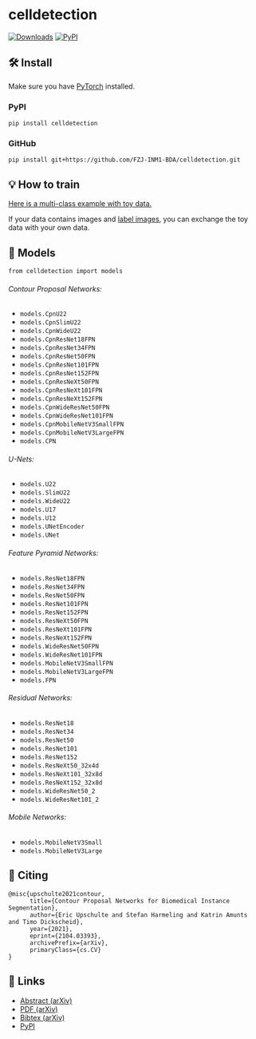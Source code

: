 # celldetection

[![Downloads](https://pepy.tech/badge/celldetection?l)](https://pepy.tech/project/celldetection)
[![PyPI](https://img.shields.io/pypi/v/celldetection?l)](https://pypi.org/project/celldetection/)


## 🛠 Install
Make sure you have [PyTorch](https://pytorch.org/get-started/locally/) installed.
### PyPI
```
pip install celldetection
```

### GitHub
```
pip install git+https://github.com/FZJ-INM1-BDA/celldetection.git
```

## 💡 How to train 
[Here is a multi-class example with toy data.](https://github.com/FZJ-INM1-BDA/celldetection/blob/main/demos/demo-multiclass.ipynb)

If your data contains images and [label images](https://scikit-image.org/docs/dev/api/skimage.morphology.html#skimage.morphology.label), you can exchange the toy data with your own data.

## 🔬 Models
`from celldetection import models`

###### Contour Proposal Networks:
- `models.CpnU22`
- `models.CpnSlimU22`
- `models.CpnWideU22`
- `models.CpnResNet18FPN`
- `models.CpnResNet34FPN`
- `models.CpnResNet50FPN`
- `models.CpnResNet101FPN`
- `models.CpnResNet152FPN`
- `models.CpnResNeXt50FPN`
- `models.CpnResNeXt101FPN`
- `models.CpnResNeXt152FPN`
- `models.CpnWideResNet50FPN`
- `models.CpnWideResNet101FPN`
- `models.CpnMobileNetV3SmallFPN`
- `models.CpnMobileNetV3LargeFPN`
- `models.CPN`

###### U-Nets:
- `models.U22`
- `models.SlimU22`
- `models.WideU22`
- `models.U17`
- `models.U12`
- `models.UNetEncoder`
- `models.UNet`

###### Feature Pyramid Networks:
- `models.ResNet18FPN`
- `models.ResNet34FPN`
- `models.ResNet50FPN`
- `models.ResNet101FPN`
- `models.ResNet152FPN`
- `models.ResNeXt50FPN`
- `models.ResNeXt101FPN`
- `models.ResNeXt152FPN`
- `models.WideResNet50FPN`
- `models.WideResNet101FPN`
- `models.MobileNetV3SmallFPN`
- `models.MobileNetV3LargeFPN`
- `models.FPN`

###### Residual Networks:
- `models.ResNet18`
- `models.ResNet34`
- `models.ResNet50`
- `models.ResNet101`
- `models.ResNet152`
- `models.ResNeXt50_32x4d`
- `models.ResNeXt101_32x8d`
- `models.ResNeXt152_32x8d`
- `models.WideResNet50_2`
- `models.WideResNet101_2`

###### Mobile Networks:
- `models.MobileNetV3Small`
- `models.MobileNetV3Large`



## 📝 Citing

```
@misc{upschulte2021contour,
      title={Contour Proposal Networks for Biomedical Instance Segmentation}, 
      author={Eric Upschulte and Stefan Harmeling and Katrin Amunts and Timo Dickscheid},
      year={2021},
      eprint={2104.03393},
      archivePrefix={arXiv},
      primaryClass={cs.CV}
}
```

## 🔗 Links
- [Abstract (arXiv)](https://arxiv.org/abs/2104.03393 "Contour Proposal Networks for Biomedical Instance Segmentation")
- [PDF (arXiv)](https://arxiv.org/pdf/2104.03393 "Contour Proposal Networks for Biomedical Instance Segmentation")
- [Bibtex (arXiv)](https://arxiv.org/bibtex/2104.03393 "Contour Proposal Networks for Biomedical Instance Segmentation")
- [PyPI](https://pypi.org/project/celldetection/ "CellDetection")
